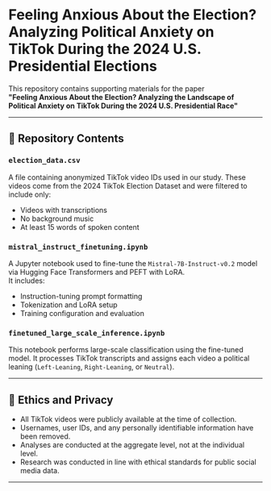 # Feeling Anxious About the Election? Analyzing Political Anxiety on TikTok During the 2024 U.S. Presidential Elections

This repository contains supporting materials for the paper  
**"Feeling Anxious About the Election? Analyzing the Landscape of Political Anxiety on TikTok During the 2024 U.S. Presidential Race"**

---

## 📁 Repository Contents

### `election_data.csv`
A file containing anonymized TikTok video IDs used in our study. These videos come from the 2024 TikTok Election Dataset and were filtered to include only:
- Videos with transcriptions
- No background music
- At least 15 words of spoken content

### `mistral_instruct_finetuning.ipynb`
A Jupyter notebook used to fine-tune the `Mistral-7B-Instruct-v0.2` model via Hugging Face Transformers and PEFT with LoRA.  
It includes:
- Instruction-tuning prompt formatting
- Tokenization and LoRA setup
- Training configuration and evaluation

### `finetuned_large_scale_inference.ipynb`
This notebook performs large-scale classification using the fine-tuned model. It processes TikTok transcripts and assigns each video a political leaning (`Left-Leaning`, `Right-Leaning`, or `Neutral`).

---

## 🔐 Ethics and Privacy

- All TikTok videos were publicly available at the time of collection.
- Usernames, user IDs, and any personally identifiable information have been removed.
- Analyses are conducted at the aggregate level, not at the individual level.
- Research was conducted in line with ethical standards for public social media data.

---

